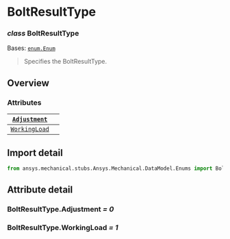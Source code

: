 # BoltResultType

### *class* BoltResultType

Bases: [`enum.Enum`](https://docs.python.org/3/library/enum.html#enum.Enum)

> Specifies the BoltResultType.

> <!-- !! processed by numpydoc !! -->

## Overview

### Attributes

| [`Adjustment`](#BoltResultType.Adjustment)   |    |
|----------------------------------------------|----|
| [`WorkingLoad`](#BoltResultType.WorkingLoad) |    |

## Import detail

```python
from ansys.mechanical.stubs.Ansys.Mechanical.DataModel.Enums import BoltResultType
```

## Attribute detail

### BoltResultType.Adjustment *= 0*

### BoltResultType.WorkingLoad *= 1*

